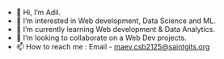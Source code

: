 - 👋 Hi, I’m Adil.
- 👀 I’m interested in Web development, Data Science and ML.
- 🌱 I’m currently learning Web development & Data Analytics.
- 💞️ I’m looking to collaborate on a Web Dev projects.
- 📫 How to reach me : Email - maev.csb2125@saintgits.org

<!---
xd1l/xd1l is a ✨ special ✨ repository because its `README.md` (this file) appears on your GitHub profile.
You can click the Preview link to take a look at your changes.
--->
